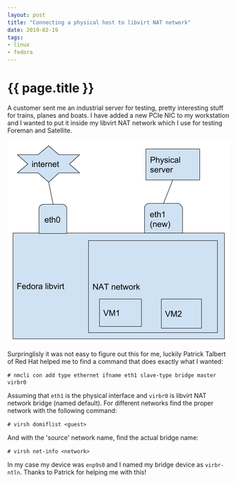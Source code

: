 ```yaml
---
layout: post
title: "Connecting a physical host to libvirt NAT network"
date: 2019-02-19
tags:
- linux
- fedora
---
```

{{ page.title }}
================

A customer sent me an industrial server for testing, pretty interesting stuff
for trains, planes and boats. I have added a new PCIe NIC to my workstation and
I wanted to put it inside my libvirt NAT network which I use for testing
Foreman and Satellite.

![Network diagram](/assets/img/posts/2019-02-physical-server.png)

Surpringlisly it was not easy to figure out this for me, luckily Patrick
Talbert of Red Hat helped me to find a command that does exactly what I wanted:

    # nmcli con add type ethernet ifname eth1 slave-type bridge master virbr0

Assuming that `eth1` is the physical interface and `virbr0` is libvirt NAT
network bridge (named default). For different networks find the proper network
with the following command:

    # virsh domiflist <guest>

And with the 'source' network name, find the actual bridge name:

    # virsh net-info <network>

In my case my device was `enp9s0` and I named my bridge device as `virbr-ntln`.
Thanks to Patrick for helping me with this!
